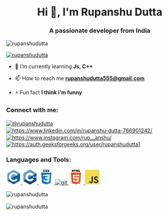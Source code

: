 <h1 align="center">Hi 👋, I'm Rupanshu Dutta</h1>
<h3 align="center">A passionate developer from India</h3>

<p align="left"> <img src="https://komarev.com/ghpvc/?username=rupanshudutta&label=Profile%20views&color=0e75b6&style=flat" alt="rupanshudutta" /> </p>

<p align="left"> <a href="https://github.com/ryo-ma/github-profile-trophy"><img src="https://github-profile-trophy.vercel.app/?username=rupanshudutta" alt="rupanshudutta" /></a> </p>

- 🌱 I’m currently learning **Js, C++**

- 📫 How to reach me **rupanshudutta555@gmail.com**

- ⚡ Fun fact **I think i'm funny**

<h3 align="left">Connect with me:</h3>
<p align="left">
<a href="https://twitter.com/@rupanshudutta" target="blank"><img align="center" src="https://raw.githubusercontent.com/rahuldkjain/github-profile-readme-generator/master/src/images/icons/Social/twitter.svg" alt="@rupanshudutta" height="30" width="40" /></a>
<a href="https://linkedin.com/in/https://www.linkedin.com/in/rupanshu-dutta-766901242/" target="blank"><img align="center" src="https://raw.githubusercontent.com/rahuldkjain/github-profile-readme-generator/master/src/images/icons/Social/linked-in-alt.svg" alt="https://www.linkedin.com/in/rupanshu-dutta-766901242/" height="30" width="40" /></a>
<a href="https://instagram.com/https://www.instagram.com/rup__anshu/" target="blank"><img align="center" src="https://raw.githubusercontent.com/rahuldkjain/github-profile-readme-generator/master/src/images/icons/Social/instagram.svg" alt="https://www.instagram.com/rup__anshu/" height="30" width="40" /></a>
<a href="https://auth.geeksforgeeks.org/user/https://auth.geeksforgeeks.org/user/rupanshudutta1" target="blank"><img align="center" src="https://raw.githubusercontent.com/rahuldkjain/github-profile-readme-generator/master/src/images/icons/Social/geeks-for-geeks.svg" alt="https://auth.geeksforgeeks.org/user/rupanshudutta1" height="30" width="40" /></a>
</p>

<h3 align="left">Languages and Tools:</h3>
<p align="left"> <a href="https://www.cprogramming.com/" target="_blank" rel="noreferrer"> <img src="https://raw.githubusercontent.com/devicons/devicon/master/icons/c/c-original.svg" alt="c" width="40" height="40"/> </a> <a href="https://www.w3schools.com/cpp/" target="_blank" rel="noreferrer"> <img src="https://raw.githubusercontent.com/devicons/devicon/master/icons/cplusplus/cplusplus-original.svg" alt="cplusplus" width="40" height="40"/> </a> <a href="https://www.w3schools.com/css/" target="_blank" rel="noreferrer"> <img src="https://raw.githubusercontent.com/devicons/devicon/master/icons/css3/css3-original-wordmark.svg" alt="css3" width="40" height="40"/> </a> <a href="https://git-scm.com/" target="_blank" rel="noreferrer"> <img src="https://www.vectorlogo.zone/logos/git-scm/git-scm-icon.svg" alt="git" width="40" height="40"/> </a> <a href="https://www.w3.org/html/" target="_blank" rel="noreferrer"> <img src="https://raw.githubusercontent.com/devicons/devicon/master/icons/html5/html5-original-wordmark.svg" alt="html5" width="40" height="40"/> </a> <a href="https://developer.mozilla.org/en-US/docs/Web/JavaScript" target="_blank" rel="noreferrer"> <img src="https://raw.githubusercontent.com/devicons/devicon/master/icons/javascript/javascript-original.svg" alt="javascript" width="40" height="40"/> </a> </p>

<p><img align="center" src="https://github-readme-stats.vercel.app/api/top-langs?username=rupanshudutta&show_icons=true&locale=en&layout=compact" alt="rupanshudutta" /></p>

<p><img align="center" src="https://github-readme-streak-stats.herokuapp.com/?user=rupanshudutta&" alt="rupanshudutta" /></p>
